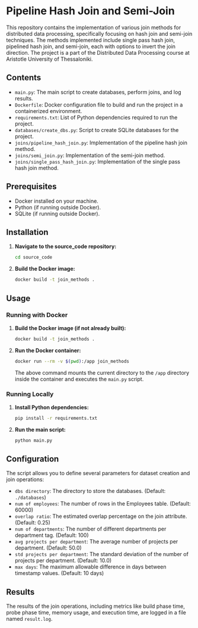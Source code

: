 
# Pipeline Hash Join and Semi-Join

This repository contains the implementation of various join methods for distributed data processing, specifically focusing on hash join and semi-join techniques. The methods implemented include single pass hash join, pipelined hash join, and semi-join, each with options to invert the join direction. The project is a part of the Distributed Data Processing course at Aristotle University of Thessaloniki.

## Contents

- `main.py`: The main script to create databases, perform joins, and log results.
- `Dockerfile`: Docker configuration file to build and run the project in a containerized environment.
- `requirements.txt`: List of Python dependencies required to run the project.
- `databases/create_dbs.py`: Script to create SQLite databases for the project.
- `joins/pipeline_hash_join.py`: Implementation of the pipeline hash join method.
- `joins/semi_join.py`: Implementation of the semi-join method.
- `joins/single_pass_hash_join.py`: Implementation of the single pass hash join method.


## Prerequisites

- Docker installed on your machine.
- Python (if running outside Docker).
- SQLite (if running outside Docker).

## Installation

1. **Navigate to the source_code repository:**

    ```sh
    cd source_code
    ```

2. **Build the Docker image:**

    ```sh
    docker build -t join_methods .
    ```

## Usage

### Running with Docker

1. **Build the Docker image (if not already built):**

    ```sh
    docker build -t join_methods .
    ```

2. **Run the Docker container:**

    ```sh
    docker run --rm -v $(pwd):/app join_methods
    ```

    The above command mounts the current directory to the `/app` directory inside the container and executes the `main.py` script.

### Running Locally

1. **Install Python dependencies:**

    ```sh
    pip install -r requirements.txt
    ```

2. **Run the main script:**

    ```sh
    python main.py
    ```

## Configuration

The script allows you to define several parameters for dataset creation and join operations:

- `dbs directory`: The directory to store the databases. (Default: `./databases`)
- `num of employees`: The number of rows in the Employees table. (Default: 60000)
- `overlap ratio`: The estimated overlap percentage on the join attribute. (Default: 0.25)
- `num of departments`: The number of different departments per department tag. (Default: 100)
- `avg projects per department`: The average number of projects per department. (Default: 50.0)
- `std projects per department`: The standard deviation of the number of projects per department. (Default: 10.0)
- `max days`: The maximum allowable difference in days between timestamp values. (Default: 10 days)

## Results

The results of the join operations, including metrics like build phase time, probe phase time, memory usage, and execution time, are logged in a file named `result.log`.
